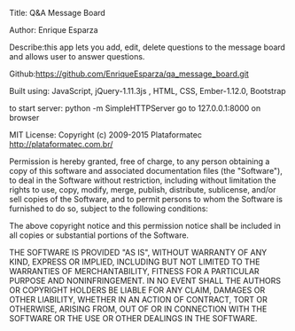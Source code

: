Title: Q&A Message Board

Author: Enrique Esparza

Describe:this app lets you add, edit, delete questions to the message board and allows user to answer questions.

Github:https://github.com/EnriqueEsparza/qa_message_board.git

Built using: JavaScript, jQuery-1.11.3js , HTML, CSS, Ember-1.12.0, Bootstrap

to start server: python -m SimpleHTTPServer go to 127.0.0.1:8000 on browser

MIT License: Copyright (c) 2009-2015 Plataformatec http://plataformatec.com.br/

Permission is hereby granted, free of charge, to any person obtaining a copy of this software and associated documentation files (the "Software"), to deal in the Software without restriction, including without limitation the rights to use, copy, modify, merge, publish, distribute, sublicense, and/or sell copies of the Software, and to permit persons to whom the Software is furnished to do so, subject to the following conditions:

The above copyright notice and this permission notice shall be included in all copies or substantial portions of the Software.

THE SOFTWARE IS PROVIDED "AS IS", WITHOUT WARRANTY OF ANY KIND, EXPRESS OR IMPLIED, INCLUDING BUT NOT LIMITED TO THE WARRANTIES OF MERCHANTABILITY, FITNESS FOR A PARTICULAR PURPOSE AND NONINFRINGEMENT. IN NO EVENT SHALL THE AUTHORS OR COPYRIGHT HOLDERS BE LIABLE FOR ANY CLAIM, DAMAGES OR OTHER LIABILITY, WHETHER IN AN ACTION OF CONTRACT, TORT OR OTHERWISE, ARISING FROM, OUT OF OR IN CONNECTION WITH THE SOFTWARE OR THE USE OR OTHER DEALINGS IN THE SOFTWARE.
